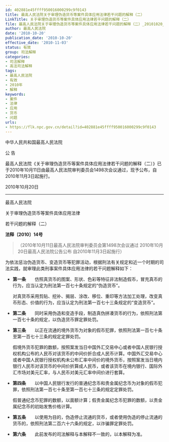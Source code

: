 ```yaml
---
id: 402881e45ffff950016000299c9f0143
title: 最高人民法院关于审理伪造货币等案件具体应用法律若干问题的解释（二）
LinkTitle: 关于审理伪造货币等案件具体应用法律若干问题的解释（二）
file: 最高人民法院关于审理伪造货币等案件具体应用法律若干问题的解释（二）_20101020_402881e45ffff950016000299c9f0143.docx
author: 最高人民法院
date: '2010-10-20'
publication_date: '2010-10-20'
effective_date: '2010-11-03'
status: 有效
group: 司法解释
categories:
- 司法解释
- 高法司法解释
tags:
- 最高人民法院
- 有效
- 2010年
- 解释
keywords:
- 案件
- 法律
- 应用
- 货币
- 问题
urls:
- https://flk.npc.gov.cn/detail?id=402881e45ffff950016000299c9f0143
---
```


中华人民共和国最高人民法院

公 告

最高人民法院《关于审理伪造货币等案件具体应用法律若干问题的解释（二）》已于2010年10月11日由最高人民法院审判委员会1498次会议通过，现予公布，自2010年11月3日起施行。

2010年10月20日

---

最高人民法院

关于审理伪造货币等案件具体应用法律

若干问题的解释（二）

**法释〔2010〕14号**

> （2010年10月11日最高人民法院审判委员会第1498次会议通过 2010年10月20日最高人民法院公告公布 自2010年11月3日起施行）

为依法惩治伪造货币、变造货币等犯罪活动，根据刑法有关规定和近一个时期的司法实践，就审理此类刑事案件具体应用法律的若干问题解释如下：

- **第一条**　　仿照真货币的图案、形状、色彩等特征非法制造假币，冒充真币的行为，应当认定为刑法第一百七十条规定的“伪造货币”。

  对真货币采用剪贴、挖补、揭层、涂改、移位、重印等方法加工处理，改变真币形态、价值的行为，应当认定为刑法第一百七十三条规定的“变造货币”。

- **第二条**　　同时采用伪造和变造手段，制造真伪拼凑货币的行为，依照刑法第一百七十条的规定，以伪造货币罪定罪处罚。

- **第三条**　　以正在流通的境外货币为对象的假币犯罪，依照刑法第一百七十条至第一百七十三条的规定定罪处罚。

  假境外货币犯罪的数额，按照案发当日中国外汇交易中心或者中国人民银行授权机构公布的人民币对该货币的中间价折合成人民币计算。中国外汇交易中心或者中国人民银行授权机构未公布汇率中间价的境外货币，按照案发当日境内银行人民币对该货币的中间价折算成人民币，或者该货币在境内银行、国际外汇市场对美元汇率，与人民币对美元汇率中间价进行套算。

- **第四条**　　以中国人民银行发行的普通纪念币和贵金属纪念币为对象的假币犯罪，依照刑法第一百七十条至第一百七十三条的规定定罪处罚。

  假普通纪念币犯罪的数额，以面额计算；假贵金属纪念币犯罪的数额，以贵金属纪念币的初始发售价格计算。

- **第五条**　　以使用为目的，伪造停止流通的货币，或者使用伪造的停止流通的货币的，依照刑法第二百六十六条的规定，以诈骗罪定罪处罚。

- **第六条**　　此前发布的司法解释与本解释不一致的，以本解释为准。
